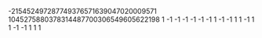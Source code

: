 -215452497287749376571639047020009571
1045275880378314487700306549605622198
1
-1
-1
-1
-1
-1
-1
1
-1
-1
1
1
-1
1
1
-1
-1
1
1
1
